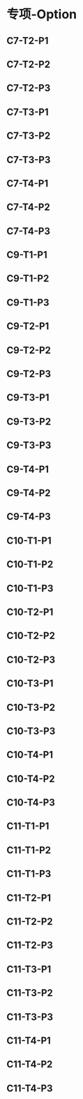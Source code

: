 # 专项-Option

## C7-T2-P1

## C7-T2-P2

## C7-T2-P3

## C7-T3-P1

## C7-T3-P2

## C7-T3-P3

## C7-T4-P1

## C7-T4-P2

## C7-T4-P3

## C9-T1-P1

## C9-T1-P2

## C9-T1-P3

## C9-T2-P1

## C9-T2-P2

## C9-T2-P3

## C9-T3-P1

## C9-T3-P2

## C9-T3-P3

## C9-T4-P1

## C9-T4-P2

## C9-T4-P3

## C10-T1-P1

## C10-T1-P2

## C10-T1-P3

## C10-T2-P1

## C10-T2-P2

## C10-T2-P3

## C10-T3-P1

## C10-T3-P2

## C10-T3-P3

## C10-T4-P1

## C10-T4-P2

## C10-T4-P3

## C11-T1-P1

## C11-T1-P2

## C11-T1-P3

## C11-T2-P1

## C11-T2-P2

## C11-T2-P3

## C11-T3-P1

## C11-T3-P2

## C11-T3-P3

## C11-T4-P1

## C11-T4-P2

## C11-T4-P3